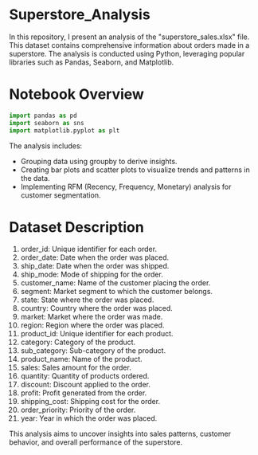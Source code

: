 # Superstore_Analysis
In this repository, I present an analysis of the "superstore_sales.xlsx" file. This dataset contains comprehensive information about orders made in a superstore. The analysis is conducted using Python, leveraging popular libraries such as Pandas, Seaborn, and Matplotlib.
# Notebook Overview
```python
import pandas as pd
import seaborn as sns
import matplotlib.pyplot as plt
```
The analysis includes:

- Grouping data using groupby to derive insights.
- Creating bar plots and scatter plots to visualize trends and patterns in the data.
- Implementing RFM (Recency, Frequency, Monetary) analysis for customer segmentation.
# Dataset Description
1. order_id: Unique identifier for each order.
2. order_date: Date when the order was placed.
3. ship_date: Date when the order was shipped.
4. ship_mode: Mode of shipping for the order.
5. customer_name: Name of the customer placing the order.
6. segment: Market segment to which the customer belongs.
7. state: State where the order was placed.
8. country: Country where the order was placed.
9. market: Market where the order was made.
10. region: Region where the order was placed.
11. product_id: Unique identifier for each product.
12. category: Category of the product.
13. sub_category: Sub-category of the product.
14. product_name: Name of the product.
15. sales: Sales amount for the order.
16. quantity: Quantity of products ordered.
17. discount: Discount applied to the order.
18. profit: Profit generated from the order.
19. shipping_cost: Shipping cost for the order.
20. order_priority: Priority of the order.
21. year: Year in which the order was placed.

This analysis aims to uncover insights into sales patterns, customer behavior, and overall performance of the superstore.
